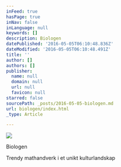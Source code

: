 ```yaml
---
inFeed: true
hasPage: true
inNav: false
inLanguage: null
keywords: []
description: Biologen
datePublished: '2016-05-05T06:10:48.836Z'
dateModified: '2016-05-05T06:10:48.491Z'
title: ''
author: []
authors: []
publisher:
  name: null
  domain: null
  url: null
  favicon: null
starred: false
sourcePath: _posts/2016-05-05-biologen.md
url: biologen/index.html
_type: Article

---
```

![](https://the-grid-user-content.s3-us-west-2.amazonaws.com/b1116123-8f8b-47a3-acdf-ba8edb6b11e5.gif)

Biologen

Trendy mathandverk i et unikt kulturlandskap